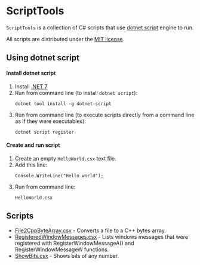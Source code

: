 ﻿# ScriptTools

`ScriptTools` is a collection of C# scripts that use [dotnet script](https://github.com/dotnet-script/dotnet-script) engine to run.

All scripts are distributed under the [MIT license](http://opensource.org/licenses/MIT).

## Using dotnet script

#### Install dotnet script

1. Install [.NET 7](https://dotnet.microsoft.com/en-us/download)
1. Run from command line (to install `dotnet script`):
    ```
    dotnet tool install -g dotnet-script
    ```
1. Run from command line (to execute scripts directly from a command line as if they were executables):
    ```
    dotnet script register
    ```

#### Create and run script

1. Create an empty `HelloWorld.csx` text file.
1. Add this line:
    ```
    Console.WriteLine("Hello world");
    ```
1. Run from command line:
    ```
    HelloWorld.csx
    ```

## Scripts

* [File2CppByteArray.csx](src/File2CppByteArray/README.md) - Converts a file to a C++ bytes array.
* [RegisteredWindowMessages.csx](src/RegisteredWindowMessages/README.md) - Lists windows messages that were registered with RegisterWindowMessageA() and RegisterWindowMessageW functions.
* [ShowBits.csx](src/ShowBits/README.md) - Shows bits of any number.
